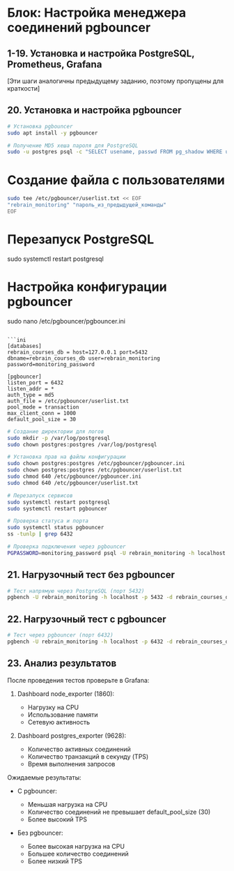 # Блок: Настройка менеджера соединений pgbouncer

## 1-19. Установка и настройка PostgreSQL, Prometheus, Grafana
[Эти шаги аналогичны предыдущему заданию, поэтому пропущены для краткости]

## 20. Установка и настройка pgbouncer
```bash
# Установка pgbouncer
sudo apt install -y pgbouncer

# Получение MD5 хеша пароля для PostgreSQL
sudo -u postgres psql -c "SELECT usename, passwd FROM pg_shadow WHERE usename = 'rebrain_monitoring';" -t -A
```

# Создание файла с пользователями
```bash
sudo tee /etc/pgbouncer/userlist.txt << EOF
"rebrain_monitoring" "пароль_из_предыдущей_команды"
EOF
```

# Перезапуск PostgreSQL
sudo systemctl restart postgresql

# Настройка конфигурации pgbouncer
sudo nano /etc/pgbouncer/pgbouncer.ini
```

```ini
[databases]
rebrain_courses_db = host=127.0.0.1 port=5432 dbname=rebrain_courses_db user=rebrain_monitoring password=monitoring_password

[pgbouncer]
listen_port = 6432
listen_addr = *
auth_type = md5
auth_file = /etc/pgbouncer/userlist.txt
pool_mode = transaction
max_client_conn = 1000
default_pool_size = 30
```

```bash
# Создание директории для логов
sudo mkdir -p /var/log/postgresql
sudo chown postgres:postgres /var/log/postgresql

# Установка прав на файлы конфигурации
sudo chown postgres:postgres /etc/pgbouncer/pgbouncer.ini
sudo chown postgres:postgres /etc/pgbouncer/userlist.txt
sudo chmod 640 /etc/pgbouncer/pgbouncer.ini
sudo chmod 640 /etc/pgbouncer/userlist.txt

# Перезапуск сервисов
sudo systemctl restart postgresql
sudo systemctl restart pgbouncer

# Проверка статуса и порта
sudo systemctl status pgbouncer
ss -tunlp | grep 6432

# Проверка подключения через pgbouncer
PGPASSWORD=monitoring_password psql -U rebrain_monitoring -h localhost -p 6432 -d rebrain_courses_db -c "\conninfo"
```

## 21. Нагрузочный тест без pgbouncer
```bash
# Тест напрямую через PostgreSQL (порт 5432)
pgbench -U rebrain_monitoring -h localhost -p 5432 -d rebrain_courses_db -c 900 -j 5 -T 180
```

## 22. Нагрузочный тест с pgbouncer
```bash
# Тест через pgbouncer (порт 6432)
pgbench -U rebrain_monitoring -h localhost -p 6432 -d rebrain_courses_db -c 900 -j 5 -T 180
```
## 23. Анализ результатов

После проведения тестов проверьте в Grafana:

1. Dashboard node_exporter (1860):
   - Нагрузку на CPU
   - Использование памяти
   - Сетевую активность

2. Dashboard postgres_exporter (9628):
   - Количество активных соединений
   - Количество транзакций в секунду (TPS)
   - Время выполнения запросов

Ожидаемые результаты:
- С pgbouncer:
  - Меньшая нагрузка на CPU
  - Количество соединений не превышает default_pool_size (30)
  - Более высокий TPS

- Без pgbouncer:
  - Более высокая нагрузка на CPU
  - Большее количество соединений
  - Более низкий TPS

